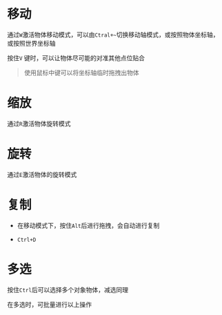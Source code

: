 # 移动

通过`W`激活物体移动模式，可以由`Ctral+~`切换移动轴模式，或按照物体坐标轴，或按照世界坐标轴

按住`V` 键时，可以让物体尽可能的对准其他点位贴合

> 使用鼠标中键可以将坐标轴临时拖拽出物体

# 缩放

通过`R`激活物体旋转模式

# 旋转

通过`E`激活物体的旋转模式

# 复制

- 在移动模式下，按住`Alt`后进行拖拽，会自动进行复制

- `Ctrl+D`

# 多选

按住`Ctrl`后可以选择多个对象物体，减选同理

在多选时，可批量进行以上操作
